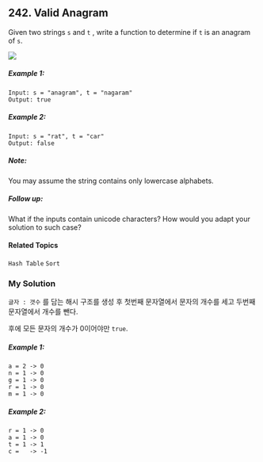 ## 242. Valid Anagram

Given two strings `s` and `t` , write a function to determine if `t` is an anagram of `s`.

![](https://i.imgur.com/00BLr3c.png)

##### Example 1:

```
Input: s = "anagram", t = "nagaram"
Output: true
```

##### Example 2:

```
Input: s = "rat", t = "car"
Output: false
```

##### Note:

You may assume the string contains only lowercase alphabets.

##### Follow up:

What if the inputs contain unicode characters? How would you adapt your solution to such case?

#### Related Topics

`Hash Table` `Sort`

### My Solution

`글자 : 갯수` 를 담는 해시 구조를 생성 후 첫번째 문자열에서 문자의 개수를 세고 두번째 문자열에서 개수를 뺀다.

후에 모든 문자의 개수가 0이어야만 `true`.

##### Example 1:

```
a = 2 -> 0
n = 1 -> 0
g = 1 -> 0
r = 1 -> 0
m = 1 -> 0
```

##### Example 2:

```
r = 1 -> 0
a = 1 -> 0
t = 1 -> 1
c =   -> -1
```
